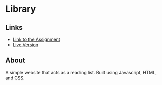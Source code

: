 # Library

## Links
- [Link to the Assignment](https://www.theodinproject.com/lessons/javascript-restaurant-page)
- [Live Version](https://ewoknock.github.io/odin-javascript-projects/library/index.html)

## About
A simple website that acts as a reading list. Built using Javascript, HTML, and CSS.

